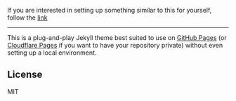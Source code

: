 If you are interested in setting up something similar to this for yourself, follow the [link](https://github.com/amitmerchant1990/reverie)

---

This is a plug-and-play Jekyll theme best suited to use on [GitHub Pages](https://pages.github.com) (or [Cloudflare Pages](https://pages.cloudflare.com/) if you want to have your repository private) without even setting up a local environment.

## License

MIT
